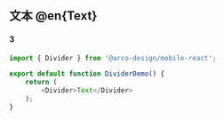 ## 文本 @en{Text}

#### 3

```js
import { Divider } from '@arco-design/mobile-react';

export default function DividerDemo() {
    return (
        <Divider>Text</Divider>
    );
}
```
